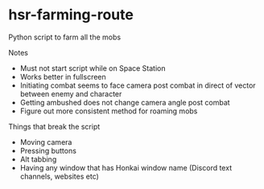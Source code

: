 # hsr-farming-route

Python script to farm all the mobs

Notes

-   Must not start script while on Space Station
-   Works better in fullscreen
-   Initiating combat seems to face camera post combat in direct of vector between enemy and character
-   Getting ambushed does not change camera angle post combat
-   Figure out more consistent method for roaming mobs

Things that break the script

-   Moving camera
-   Pressing buttons
-   Alt tabbing
-   Having any window that has Honkai window name (Discord text channels, websites etc)
